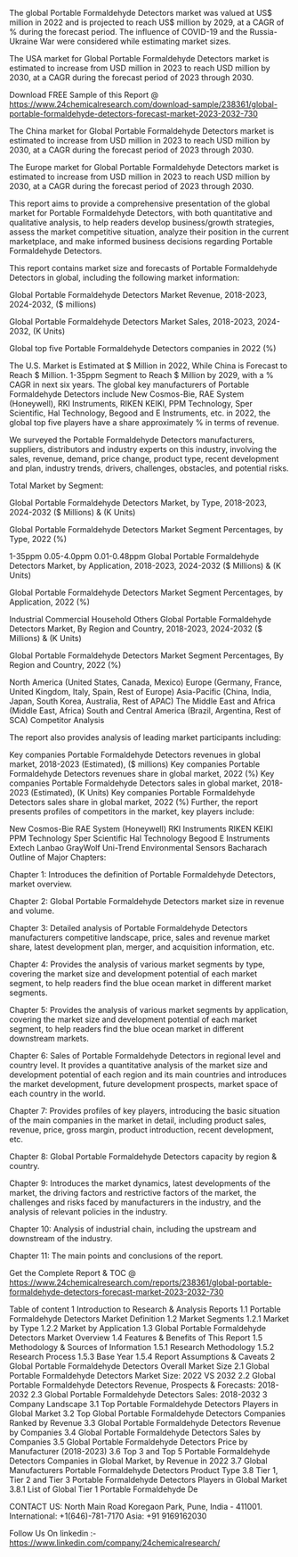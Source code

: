 The global Portable Formaldehyde Detectors market was valued at US$ million in 2022 and is projected to reach US$ million by 2029, at a CAGR of % during the forecast period. The influence of COVID-19 and the Russia-Ukraine War were considered while estimating market sizes.

The USA market for Global Portable Formaldehyde Detectors market is estimated to increase from USD million in 2023 to reach USD million by 2030, at a CAGR during the forecast period of 2023 through 2030.

Download FREE Sample of this Report @ https://www.24chemicalresearch.com/download-sample/238361/global-portable-formaldehyde-detectors-forecast-market-2023-2032-730

The China market for Global Portable Formaldehyde Detectors market is estimated to increase from USD million in 2023 to reach USD million by 2030, at a CAGR during the forecast period of 2023 through 2030.

The Europe market for Global Portable Formaldehyde Detectors market is estimated to increase from USD million in 2023 to reach USD million by 2030, at a CAGR during the forecast period of 2023 through 2030.

This report aims to provide a comprehensive presentation of the global market for Portable Formaldehyde Detectors, with both quantitative and qualitative analysis, to help readers develop business/growth strategies, assess the market competitive situation, analyze their position in the current marketplace, and make informed business decisions regarding Portable Formaldehyde Detectors.

This report contains market size and forecasts of Portable Formaldehyde Detectors in global, including the following market information:

Global Portable Formaldehyde Detectors Market Revenue, 2018-2023, 2024-2032, ($ millions)

Global Portable Formaldehyde Detectors Market Sales, 2018-2023, 2024-2032, (K Units)

Global top five Portable Formaldehyde Detectors companies in 2022 (%)

The U.S. Market is Estimated at $ Million in 2022, While China is Forecast to Reach $ Million.
1-35ppm Segment to Reach $ Million by 2029, with a % CAGR in next six years.
The global key manufacturers of Portable Formaldehyde Detectors include New Cosmos-Bie, RAE System (Honeywell), RKI Instruments, RIKEN KEIKI, PPM Technology, Sper Scientific, Hal Technology, Begood and E Instruments, etc. in 2022, the global top five players have a share approximately % in terms of revenue.

We surveyed the Portable Formaldehyde Detectors manufacturers, suppliers, distributors and industry experts on this industry, involving the sales, revenue, demand, price change, product type, recent development and plan, industry trends, drivers, challenges, obstacles, and potential risks.

Total Market by Segment:

Global Portable Formaldehyde Detectors Market, by Type, 2018-2023, 2024-2032 ($ Millions) & (K Units)

Global Portable Formaldehyde Detectors Market Segment Percentages, by Type, 2022 (%)

1-35ppm
0.05-4.0ppm
0.01-0.48ppm
Global Portable Formaldehyde Detectors Market, by Application, 2018-2023, 2024-2032 ($ Millions) & (K Units)

Global Portable Formaldehyde Detectors Market Segment Percentages, by Application, 2022 (%)

Industrial
Commercial
Household
Others
Global Portable Formaldehyde Detectors Market, By Region and Country, 2018-2023, 2024-2032 ($ Millions) & (K Units)

Global Portable Formaldehyde Detectors Market Segment Percentages, By Region and Country, 2022 (%)

North America (United States, Canada, Mexico)
Europe (Germany, France, United Kingdom, Italy, Spain, Rest of Europe)
Asia-Pacific (China, India, Japan, South Korea, Australia, Rest of APAC)
The Middle East and Africa (Middle East, Africa)
South and Central America (Brazil, Argentina, Rest of SCA)
Competitor Analysis

The report also provides analysis of leading market participants including:

Key companies Portable Formaldehyde Detectors revenues in global market, 2018-2023 (Estimated), ($ millions)
Key companies Portable Formaldehyde Detectors revenues share in global market, 2022 (%)
Key companies Portable Formaldehyde Detectors sales in global market, 2018-2023 (Estimated), (K Units)
Key companies Portable Formaldehyde Detectors sales share in global market, 2022 (%)
Further, the report presents profiles of competitors in the market, key players include:

New Cosmos-Bie
RAE System (Honeywell)
RKI Instruments
RIKEN KEIKI
PPM Technology
Sper Scientific
Hal Technology
Begood
E Instruments
Extech
Lanbao
GrayWolf
Uni-Trend
Environmental Sensors
Bacharach
Outline of Major Chapters:

Chapter 1: Introduces the definition of Portable Formaldehyde Detectors, market overview.

Chapter 2: Global Portable Formaldehyde Detectors market size in revenue and volume.

Chapter 3: Detailed analysis of Portable Formaldehyde Detectors manufacturers competitive landscape, price, sales and revenue market share, latest development plan, merger, and acquisition information, etc.

Chapter 4: Provides the analysis of various market segments by type, covering the market size and development potential of each market segment, to help readers find the blue ocean market in different market segments.

Chapter 5: Provides the analysis of various market segments by application, covering the market size and development potential of each market segment, to help readers find the blue ocean market in different downstream markets.

Chapter 6: Sales of Portable Formaldehyde Detectors in regional level and country level. It provides a quantitative analysis of the market size and development potential of each region and its main countries and introduces the market development, future development prospects, market space of each country in the world.

Chapter 7: Provides profiles of key players, introducing the basic situation of the main companies in the market in detail, including product sales, revenue, price, gross margin, product introduction, recent development, etc.

Chapter 8: Global Portable Formaldehyde Detectors capacity by region & country.

Chapter 9: Introduces the market dynamics, latest developments of the market, the driving factors and restrictive factors of the market, the challenges and risks faced by manufacturers in the industry, and the analysis of relevant policies in the industry.

Chapter 10: Analysis of industrial chain, including the upstream and downstream of the industry.

Chapter 11: The main points and conclusions of the report.

Get the Complete Report & TOC @ https://www.24chemicalresearch.com/reports/238361/global-portable-formaldehyde-detectors-forecast-market-2023-2032-730

Table of content
1 Introduction to Research & Analysis Reports
1.1 Portable Formaldehyde Detectors Market Definition
1.2 Market Segments
1.2.1 Market by Type
1.2.2 Market by Application
1.3 Global Portable Formaldehyde Detectors Market Overview
1.4 Features & Benefits of This Report
1.5 Methodology & Sources of Information
1.5.1 Research Methodology
1.5.2 Research Process
1.5.3 Base Year
1.5.4 Report Assumptions & Caveats
2 Global Portable Formaldehyde Detectors Overall Market Size
2.1 Global Portable Formaldehyde Detectors Market Size: 2022 VS 2032
2.2 Global Portable Formaldehyde Detectors Revenue, Prospects & Forecasts: 2018-2032
2.3 Global Portable Formaldehyde Detectors Sales: 2018-2032
3 Company Landscape
3.1 Top Portable Formaldehyde Detectors Players in Global Market
3.2 Top Global Portable Formaldehyde Detectors Companies Ranked by Revenue
3.3 Global Portable Formaldehyde Detectors Revenue by Companies
3.4 Global Portable Formaldehyde Detectors Sales by Companies
3.5 Global Portable Formaldehyde Detectors Price by Manufacturer (2018-2023)
3.6 Top 3 and Top 5 Portable Formaldehyde Detectors Companies in Global Market, by Revenue in 2022
3.7 Global Manufacturers Portable Formaldehyde Detectors Product Type
3.8 Tier 1, Tier 2 and Tier 3 Portable Formaldehyde Detectors Players in Global Market
3.8.1 List of Global Tier 1 Portable Formaldehyde De

CONTACT US:
North Main Road Koregaon Park, Pune, India - 411001.
International: +1(646)-781-7170
Asia: +91 9169162030

Follow Us On linkedin :- https://www.linkedin.com/company/24chemicalresearch/
